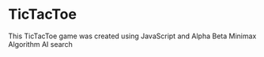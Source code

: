 # TicTacToe
 This TicTacToe game was created using JavaScript and Alpha Beta Minimax Algorithm AI search
